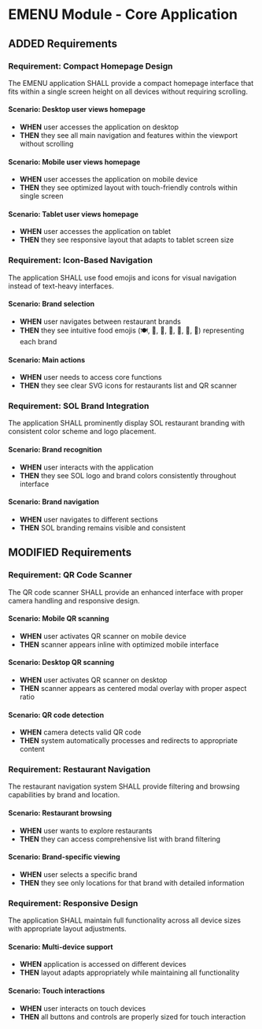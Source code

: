 # EMENU Module - Core Application

## ADDED Requirements
### Requirement: Compact Homepage Design
The EMENU application SHALL provide a compact homepage interface that fits within a single screen height on all devices without requiring scrolling.

#### Scenario: Desktop user views homepage
- **WHEN** user accesses the application on desktop
- **THEN** they see all main navigation and features within the viewport without scrolling

#### Scenario: Mobile user views homepage
- **WHEN** user accesses the application on mobile device
- **THEN** they see optimized layout with touch-friendly controls within single screen

#### Scenario: Tablet user views homepage
- **WHEN** user accesses the application on tablet
- **THEN** they see responsive layout that adapts to tablet screen size

### Requirement: Icon-Based Navigation
The application SHALL use food emojis and icons for visual navigation instead of text-heavy interfaces.

#### Scenario: Brand selection
- **WHEN** user navigates between restaurant brands
- **THEN** they see intuitive food emojis (🍽️, 🥢, 🍱, 🍣, 🍜, 🥩, 🍶) representing each brand

#### Scenario: Main actions
- **WHEN** user needs to access core functions
- **THEN** they see clear SVG icons for restaurants list and QR scanner

### Requirement: SOL Brand Integration
The application SHALL prominently display SOL restaurant branding with consistent color scheme and logo placement.

#### Scenario: Brand recognition
- **WHEN** user interacts with the application
- **THEN** they see SOL logo and brand colors consistently throughout interface

#### Scenario: Brand navigation
- **WHEN** user navigates to different sections
- **THEN** SOL branding remains visible and consistent

## MODIFIED Requirements
### Requirement: QR Code Scanner
The QR code scanner SHALL provide an enhanced interface with proper camera handling and responsive design.

#### Scenario: Mobile QR scanning
- **WHEN** user activates QR scanner on mobile device
- **THEN** scanner appears inline with optimized mobile interface

#### Scenario: Desktop QR scanning
- **WHEN** user activates QR scanner on desktop
- **THEN** scanner appears as centered modal overlay with proper aspect ratio

#### Scenario: QR code detection
- **WHEN** camera detects valid QR code
- **THEN** system automatically processes and redirects to appropriate content

### Requirement: Restaurant Navigation
The restaurant navigation system SHALL provide filtering and browsing capabilities by brand and location.

#### Scenario: Restaurant browsing
- **WHEN** user wants to explore restaurants
- **THEN** they can access comprehensive list with brand filtering

#### Scenario: Brand-specific viewing
- **WHEN** user selects a specific brand
- **THEN** they see only locations for that brand with detailed information

### Requirement: Responsive Design
The application SHALL maintain full functionality across all device sizes with appropriate layout adjustments.

#### Scenario: Multi-device support
- **WHEN** application is accessed on different devices
- **THEN** layout adapts appropriately while maintaining all functionality

#### Scenario: Touch interactions
- **WHEN** user interacts on touch devices
- **THEN** all buttons and controls are properly sized for touch interaction